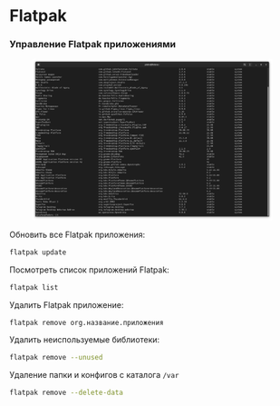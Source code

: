 # Flatpak

### Управление Flatpak приложениями

<figure><img src="../../../.gitbook/assets/umdrQefsMAY.jpg" alt=""><figcaption></figcaption></figure>

Обновить все Flatpak приложения:

```bash
flatpak update
```

Посмотреть список приложений Flatpak:

```bash
flatpak list
```

Удалить Flatpak приложение:

```
flatpak remove org.название.приложения
```

Удалить неиспользуемые библиотеки:

```bash
flatpak remove --unused
```

Удаление папки и конфигов с каталога `/var`

```bash
flatpak remove --delete-data
```
